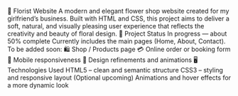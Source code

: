 🌸 Florist Website
A modern and elegant flower shop website created for my girlfriend’s business.
Built with HTML and CSS, this project aims to deliver a soft, natural, and visually pleasing user experience that reflects the creativity and beauty of floral design.
🚧 Project Status
In progress — about 50% complete
Currently includes the main pages (Home, About, Contact).
To be added soon:
🛍️ Shop / Products page
💳 Online order or booking form
📱 Mobile responsiveness
🌿 Design refinements and animations
🖥️ Technologies Used
HTML5 – clean and semantic structure
CSS3 – styling and responsive layout
(Optional upcoming) Animations and hover effects for a more dynamic look
